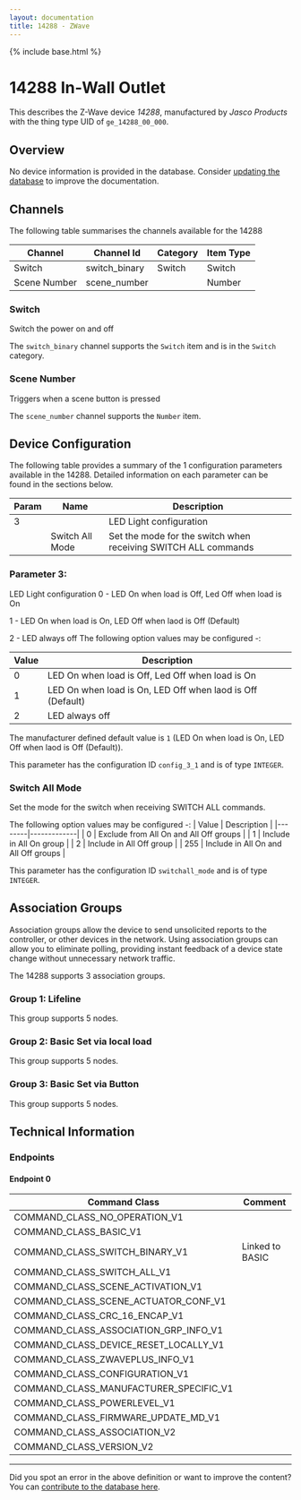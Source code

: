 ```yaml
---
layout: documentation
title: 14288 - ZWave
---
```


{% include base.html %}

# 14288 In-Wall Outlet
This describes the Z-Wave device *14288*, manufactured by *Jasco Products* with the thing type UID of ```ge_14288_00_000```.

## Overview

No device information is provided in the database. Consider [updating the database](http://www.cd-jackson.com/index.php/zwave/zwave-device-database/zwave-device-list/devicesummary/714) to improve the documentation.

## Channels

The following table summarises the channels available for the 14288

| Channel | Channel Id | Category | Item Type |
|---------|------------|----------|-----------|
| Switch | switch_binary | Switch | Switch | 
| Scene Number | scene_number |  | Number | 

### Switch

Switch the power on and off

The ```switch_binary``` channel supports the ```Switch``` item and is in the ```Switch``` category.

### Scene Number

Triggers when a scene button is pressed

The ```scene_number``` channel supports the ```Number``` item.



## Device Configuration

The following table provides a summary of the 1 configuration parameters available in the 14288.
Detailed information on each parameter can be found in the sections below.

| Param | Name  | Description |
|-------|-------|-------------|
| 3 |  | LED Light configuration |
|  | Switch All Mode | Set the mode for the switch when receiving SWITCH ALL commands |

### Parameter 3: 

LED Light configuration
0 - LED On when load is Off, Led Off when load is On

1 - LED On when load is On, LED Off when laod is Off (Default)

2 - LED always off
The following option values may be configured -:

| Value  | Description |
|--------|-------------|
| 0 | LED On when load is Off, Led Off when load is On |
| 1 | LED On when load is On, LED Off when laod is Off (Default) |
| 2 | LED always off |

The manufacturer defined default value is ```1``` (LED On when load is On, LED Off when laod is Off (Default)).

This parameter has the configuration ID ```config_3_1``` and is of type ```INTEGER```.

### Switch All Mode

Set the mode for the switch when receiving SWITCH ALL commands.

The following option values may be configured -:
| Value  | Description |
|--------|-------------|
| 0 | Exclude from All On and All Off groups |
| 1 | Include in All On group |
| 2 | Include in All Off group |
| 255 | Include in All On and All Off groups |

This parameter has the configuration ID ```switchall_mode``` and is of type ```INTEGER```.


## Association Groups

Association groups allow the device to send unsolicited reports to the controller, or other devices in the network. Using association groups can allow you to eliminate polling, providing instant feedback of a device state change without unnecessary network traffic.

The 14288 supports 3 association groups.

### Group 1: Lifeline


This group supports 5 nodes.

### Group 2: Basic Set via local load


This group supports 5 nodes.

### Group 3: Basic Set via Button


This group supports 5 nodes.

## Technical Information

### Endpoints

#### Endpoint 0

| Command Class | Comment |
|---------------|---------|
| COMMAND_CLASS_NO_OPERATION_V1| |
| COMMAND_CLASS_BASIC_V1| |
| COMMAND_CLASS_SWITCH_BINARY_V1| Linked to BASIC|
| COMMAND_CLASS_SWITCH_ALL_V1| |
| COMMAND_CLASS_SCENE_ACTIVATION_V1| |
| COMMAND_CLASS_SCENE_ACTUATOR_CONF_V1| |
| COMMAND_CLASS_CRC_16_ENCAP_V1| |
| COMMAND_CLASS_ASSOCIATION_GRP_INFO_V1| |
| COMMAND_CLASS_DEVICE_RESET_LOCALLY_V1| |
| COMMAND_CLASS_ZWAVEPLUS_INFO_V1| |
| COMMAND_CLASS_CONFIGURATION_V1| |
| COMMAND_CLASS_MANUFACTURER_SPECIFIC_V1| |
| COMMAND_CLASS_POWERLEVEL_V1| |
| COMMAND_CLASS_FIRMWARE_UPDATE_MD_V1| |
| COMMAND_CLASS_ASSOCIATION_V2| |
| COMMAND_CLASS_VERSION_V2| |

---

Did you spot an error in the above definition or want to improve the content?
You can [contribute to the database here](http://www.cd-jackson.com/index.php/zwave/zwave-device-database/zwave-device-list/devicesummary/714).
